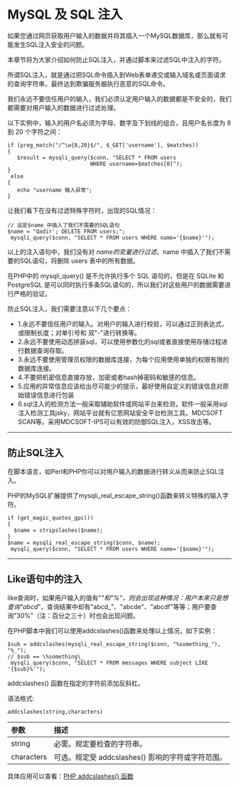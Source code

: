 # MySQL 及 SQL 注入

如果您通过网页获取用户输入的数据并将其插入一个MySQL数据库，那么就有可能发生SQL注入安全的问题。

本章节将为大家介绍如何防止SQL注入，并通过脚本来过滤SQL中注入的字符。

所谓SQL注入，就是通过把SQL命令插入到Web表单递交或输入域名或页面请求的查询字符串，最终达到欺骗服务器执行恶意的SQL命令。

我们永远不要信任用户的输入，我们必须认定用户输入的数据都是不安全的，我们都需要对用户输入的数据进行过滤处理。

以下实例中，输入的用户名必须为字母、数字及下划线的组合，且用户名长度为 8 到 20 个字符之间：

```
if (preg_match("/^\w{8,20}$/", $_GET['username'], $matches))
{
   $result = mysqli_query($conn, "SELECT * FROM users 
                          WHERE username=$matches[0]");
}
 else 
{
   echo "username 输入异常";
}
```

让我们看下在没有过滤特殊字符时，出现的SQL情况：

```
// 设定$name 中插入了我们不需要的SQL语句
$name = "Qadir'; DELETE FROM users;";
 mysqli_query($conn, "SELECT * FROM users WHERE name='{$name}'");
```

以上的注入语句中，我们没有对 $name 的变量进行过滤，$name 中插入了我们不需要的SQL语句，将删除 users 表中的所有数据。

在PHP中的 mysqli_query() 是不允许执行多个 SQL 语句的，但是在 SQLite 和 PostgreSQL 是可以同时执行多条SQL语句的，所以我们对这些用户的数据需要进行严格的验证。

防止SQL注入，我们需要注意以下几个要点：

- 1.永远不要信任用户的输入。对用户的输入进行校验，可以通过正则表达式，或限制长度；对单引号和 双"-"进行转换等。
- 2.永远不要使用动态拼装sql，可以使用参数化的sql或者直接使用存储过程进行数据查询存取。
- 3.永远不要使用管理员权限的数据库连接，为每个应用使用单独的权限有限的数据库连接。
- 4.不要把机密信息直接存放，加密或者hash掉密码和敏感的信息。
- 5.应用的异常信息应该给出尽可能少的提示，最好使用自定义的错误信息对原始错误信息进行包装
- 6.sql注入的检测方法一般采取辅助软件或网站平台来检测，软件一般采用sql注入检测工具jsky，网站平台就有亿思网站安全平台检测工具。MDCSOFT SCAN等。采用MDCSOFT-IPS可以有效的防御SQL注入，XSS攻击等。

------

## 防止SQL注入

在脚本语言，如Perl和PHP你可以对用户输入的数据进行转义从而来防止SQL注入。

PHP的MySQL扩展提供了mysqli_real_escape_string()函数来转义特殊的输入字符。

```
if (get_magic_quotes_gpc()) 
{
  $name = stripslashes($name);
}
$name = mysqli_real_escape_string($conn, $name);
 mysqli_query($conn, "SELECT * FROM users WHERE name='{$name}'");
```

------

## Like语句中的注入

like查询时，如果用户输入的值有"_"和"%"，则会出现这种情况：用户本来只是想查询"abcd_"，查询结果中却有"abcd_"、"abcde"、"abcdf"等等；用户要查询"30%"（注：百分之三十）时也会出现问题。

在PHP脚本中我们可以使用addcslashes()函数来处理以上情况，如下实例：

```
$sub = addcslashes(mysqli_real_escape_string($conn, "%something_"), "%_");
// $sub == \%something\_
 mysqli_query($conn, "SELECT * FROM messages WHERE subject LIKE '{$sub}%'");
```

addcslashes() 函数在指定的字符前添加反斜杠。

语法格式:

```
addcslashes(string,characters)
```

| 参数       | 描述                                              |
| :--------- | :------------------------------------------------ |
| string     | 必需。规定要检查的字符串。                        |
| characters | 可选。规定受 addcslashes() 影响的字符或字符范围。 |

具体应用可以查看：[PHP addcslashes() 函数](https://www.runoob.com/php/func-string-addcslashes.html)